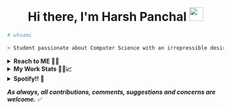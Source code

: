 <h1 align="center">Hi there, I'm Harsh Panchal <img src="https://media.giphy.com/media/mA28dHGEU8Us36wEYJ/giphy.gif" height="32" /></h1>


```bash
# whoami
  
> Student passionate about Computer Science with an irrepressible desire to explore and learn new things. 
```

<details>
  <summary><b>Reach to ME 🤤💬</b></summary>

[![Telegram](https://img.shields.io/static/v1?label=&message=Telegram&color=5C6BC0&logo=telegram&logoColor=A8B9CC&labelColor=2F333A)](https://t.me/thenameisharsh)

[![LinkedIn](https://img.shields.io/static/v1?label=&message=LinkedIn&color=5C6BC0&logo=linkedin&logoColor=A8B9CC&labelColor=2F333A)](https://www.linkedin.com/in/harshpanchal18)

[![Reddit](https://img.shields.io/static/v1?label=&message=Reddit&color=5C6BC0&logo=reddit&logoColor=A8B9CC&labelColor=2F333A)](https://www.reddit.com/user/HarshPanchal_)

[![WEB](https://img.shields.io/static/v1?label=&message=Harsh's%20Web&color=5C6BC0&logo=appveyor&logoColor=A8B9CC&labelColor=2F333A)](https://www.about.me/panchalharsh)

</details>


<details>
  <summary><b>My Work Stats 🐱‍👤📈</b></summary>
  
![HarshPanchal18 Stats](https://github-profile-summary-cards.vercel.app/api/cards/repos-per-language?username=HarshPanchal18&theme=solarized_dark)
![HarshPanchal18 Stats](https://github-profile-summary-cards.vercel.app/api/cards/most-commit-language?username=HarshPanchal18&theme=solarized_dark)
![HarshPanchal18 Summary](https://github-profile-summary-cards.vercel.app/api/cards/profile-details?username=HarshPanchal18&theme=solarized_dark)
[![GitHub Streak](https://github-readme-streak-stats.herokuapp.com?user=HarshPanchal18&theme=dark&date_format=M%20j%5B%2C%20Y%5D)](https://git.io/streak-stats)
​![​Activity Graph​](https://activity-graph.herokuapp.com/graph?username=HarshPanchal18&theme=github)

[![Harsh's wakatime stats](https://github-readme-stats.vercel.app/api/wakatime?username=Harsh_panchal&theme=gruvbox&layout=compact)](https://github-readme-stats.vercel.app)

[![wakatime](https://wakatime.com/badge/user/60086e5f-adb2-4a00-ba01-c193121a8406.svg)](https://wakatime.com/@60086e5f-adb2-4a00-ba01-c193121a8406)
</details>

<details>
  <summary><b>Spotify!! 🎵</b></summary>
  
[![spotify-github-profile](https://spotify-github-profile.vercel.app/api/view?uid=31bxoc5svkmu7koamlw32ihuxg6a&cover_image=true&theme=default&bar_color=53b14f&bar_color_cover=true)](https://github.com/kittinan/spotify-github-profile)

</details>

***As always, all contributions, comments, suggestions and concerns are welcome.*** ✅
